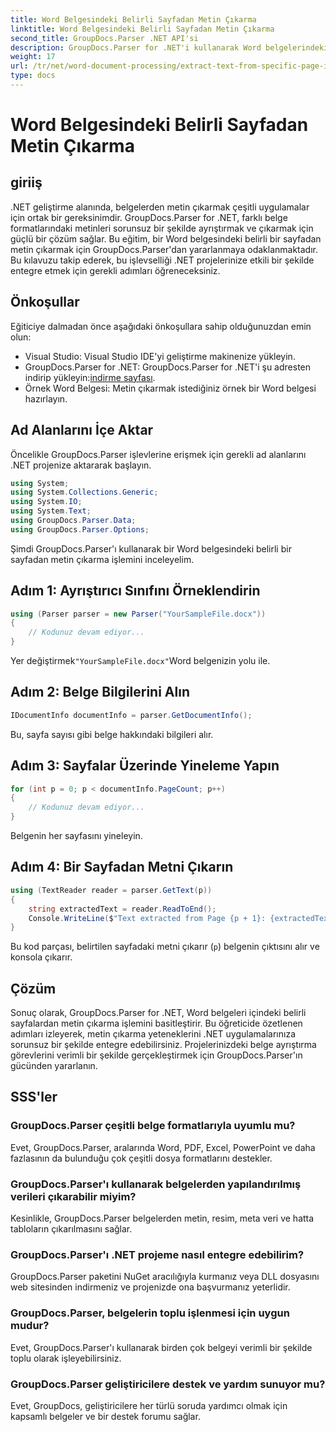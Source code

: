 ```yaml
---
title: Word Belgesindeki Belirli Sayfadan Metin Çıkarma
linktitle: Word Belgesindeki Belirli Sayfadan Metin Çıkarma
second_title: GroupDocs.Parser .NET API'si
description: GroupDocs.Parser for .NET'i kullanarak Word belgelerindeki belirli sayfalardan metni nasıl çıkaracağınızı öğrenin. Metin çıkarma yeteneklerini .NET'inize entegre edin.
weight: 17
url: /tr/net/word-document-processing/extract-text-from-specific-page-in-word-document/
type: docs
---
```

# Word Belgesindeki Belirli Sayfadan Metin Çıkarma

## giriiş
.NET geliştirme alanında, belgelerden metin çıkarmak çeşitli uygulamalar için ortak bir gereksinimdir. GroupDocs.Parser for .NET, farklı belge formatlarındaki metinleri sorunsuz bir şekilde ayrıştırmak ve çıkarmak için güçlü bir çözüm sağlar. Bu eğitim, bir Word belgesindeki belirli bir sayfadan metin çıkarmak için GroupDocs.Parser'dan yararlanmaya odaklanmaktadır. Bu kılavuzu takip ederek, bu işlevselliği .NET projelerinize etkili bir şekilde entegre etmek için gerekli adımları öğreneceksiniz.
## Önkoşullar
Eğiticiye dalmadan önce aşağıdaki önkoşullara sahip olduğunuzdan emin olun:
- Visual Studio: Visual Studio IDE'yi geliştirme makinenize yükleyin.
-  GroupDocs.Parser for .NET: GroupDocs.Parser for .NET'i şu adresten indirip yükleyin:[indirme sayfası](https://releases.groupdocs.com/parser/net/).
- Örnek Word Belgesi: Metin çıkarmak istediğiniz örnek bir Word belgesi hazırlayın.

## Ad Alanlarını İçe Aktar
Öncelikle GroupDocs.Parser işlevlerine erişmek için gerekli ad alanlarını .NET projenize aktararak başlayın.
```csharp
using System;
using System.Collections.Generic;
using System.IO;
using System.Text;
using GroupDocs.Parser.Data;
using GroupDocs.Parser.Options;
```

Şimdi GroupDocs.Parser'ı kullanarak bir Word belgesindeki belirli bir sayfadan metin çıkarma işlemini inceleyelim.
## Adım 1: Ayrıştırıcı Sınıfını Örneklendirin
```csharp
using (Parser parser = new Parser("YourSampleFile.docx"))
{
    // Kodunuz devam ediyor...
}
```
 Yer değiştirmek`"YourSampleFile.docx"`Word belgenizin yolu ile.
## Adım 2: Belge Bilgilerini Alın
```csharp
IDocumentInfo documentInfo = parser.GetDocumentInfo();
```
Bu, sayfa sayısı gibi belge hakkındaki bilgileri alır.
## Adım 3: Sayfalar Üzerinde Yineleme Yapın
```csharp
for (int p = 0; p < documentInfo.PageCount; p++)
{
    // Kodunuz devam ediyor...
}
```
Belgenin her sayfasını yineleyin.
## Adım 4: Bir Sayfadan Metni Çıkarın
```csharp
using (TextReader reader = parser.GetText(p))
{
    string extractedText = reader.ReadToEnd();
    Console.WriteLine($"Text extracted from Page {p + 1}: {extractedText}");
}
```
Bu kod parçası, belirtilen sayfadaki metni çıkarır (`p`) belgenin çıktısını alır ve konsola çıkarır.

## Çözüm
Sonuç olarak, GroupDocs.Parser for .NET, Word belgeleri içindeki belirli sayfalardan metin çıkarma işlemini basitleştirir. Bu öğreticide özetlenen adımları izleyerek, metin çıkarma yeteneklerini .NET uygulamalarınıza sorunsuz bir şekilde entegre edebilirsiniz. Projelerinizdeki belge ayrıştırma görevlerini verimli bir şekilde gerçekleştirmek için GroupDocs.Parser'ın gücünden yararlanın.

## SSS'ler
### GroupDocs.Parser çeşitli belge formatlarıyla uyumlu mu?
Evet, GroupDocs.Parser, aralarında Word, PDF, Excel, PowerPoint ve daha fazlasının da bulunduğu çok çeşitli dosya formatlarını destekler.
### GroupDocs.Parser'ı kullanarak belgelerden yapılandırılmış verileri çıkarabilir miyim?
Kesinlikle, GroupDocs.Parser belgelerden metin, resim, meta veri ve hatta tabloların çıkarılmasını sağlar.
### GroupDocs.Parser'ı .NET projeme nasıl entegre edebilirim?
GroupDocs.Parser paketini NuGet aracılığıyla kurmanız veya DLL dosyasını web sitesinden indirmeniz ve projenizde ona başvurmanız yeterlidir.
### GroupDocs.Parser, belgelerin toplu işlenmesi için uygun mudur?
Evet, GroupDocs.Parser'ı kullanarak birden çok belgeyi verimli bir şekilde toplu olarak işleyebilirsiniz.
### GroupDocs.Parser geliştiricilere destek ve yardım sunuyor mu?
Evet, GroupDocs, geliştiricilere her türlü soruda yardımcı olmak için kapsamlı belgeler ve bir destek forumu sağlar.